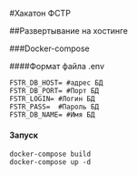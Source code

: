#Хакатон ФСТР

##Развертывание на хостинге

###Docker-compose

####Формат файла .env

    FSTR_DB_HOST= #адрес БД
    FSTR_DB_PORT= #Порт БД 
    FSTR_LOGIN= #Логин БД
    FSTR_PASS=  #Пароль БД
    FSTR_DB_NAME= #Имя БД

#### Запуск
    docker-compose build
    docker-compose up -d
